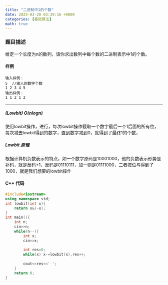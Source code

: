 ```yaml
---
title: "二进制中1的个数"
date: 2025-03-20 03:39:16 +0800
categories: [基础算法]
math: true
---
```


### 题目描述

给定一个长度为n的数列，请你求出数列中每个数的二进制表示中1的个数。

#### 样例

```
输入样例：
5  //输入的数字个数
1 2 3 4 5
输出样例：
1 1 2 1 2
```


----------
##### (Lowbit)  $O(nlogn)$
使用lowbit操作，进行，每次lowbit操作截取一个数字最后一个1后面的所有位，每次减去lowbit得到的数字，直到数字减到0，就得到了最终1的个数，

##### Lowbit 原理
根据计算机负数表示的特点，如一个数字原码是10001000，他的负数表示形势是补码，就是反码+1，反码是01110111，加一则是01111000，二者按位与得到了1000，就是我们想要的lowbit操作
#### C++ 代码
```cpp
#include<iostream>
using namespace std;
int lowbit(int x){
    return x&(-x);
}
int main(){
    int n;
    cin>>n;
    while(n--){
        int x;
        cin>>x;
        
        int res=0;
        while(x) x-=lowbit(x),res++;
        
        cout<<res<<' ';
    }
    return 0;
}
```